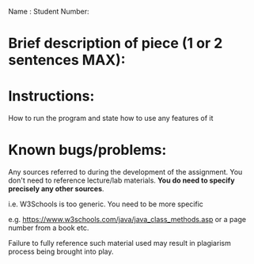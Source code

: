 
Name : 
Student Number:

Brief description of piece (1 or 2 sentences MAX):
===================================================




Instructions:
=============

How to run the program and state how to use any features of it


Known bugs/problems:
====================

Any sources referred to during the development of the assignment.
You don't need to reference lecture/lab materials.
**You do need to specify precisely any other sources**.

i.e. W3Schools is too generic. You need to be more specific 

e.g. https://www.w3schools.com/java/java_class_methods.asp 
     or a page number from a book etc.

Failure to fully  reference such material used may result in plagiarism process being brought into play. 

